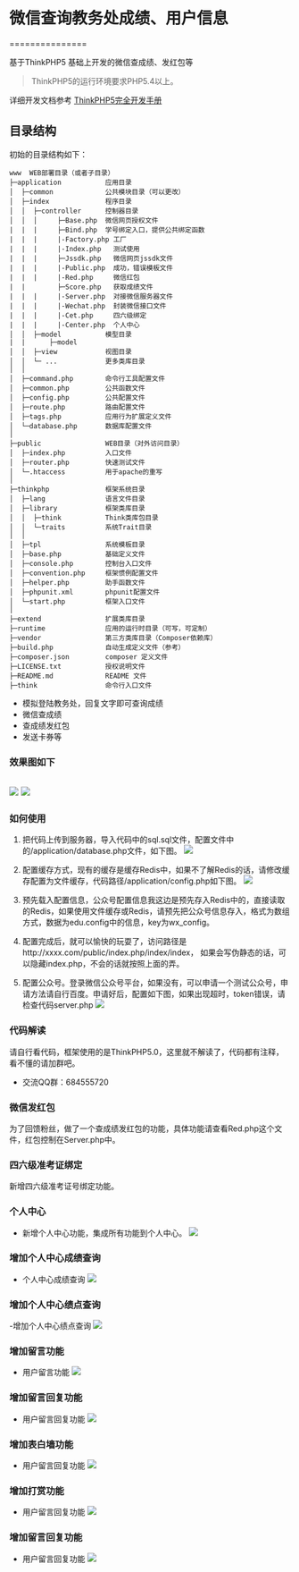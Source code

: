  # 微信查询教务处成绩、用户信息


===============

基于ThinkPHP5 基础上开发的微信查成绩、发红包等

> ThinkPHP5的运行环境要求PHP5.4以上。

详细开发文档参考 [ThinkPHP5完全开发手册](http://www.kancloud.cn/manual/thinkphp5)

## 目录结构

初始的目录结构如下：

~~~
www  WEB部署目录（或者子目录）
├─application           应用目录
│  ├─common             公共模块目录（可以更改）
│  ├─index              程序目录
│  │  ├─controller      控制器目录
│  │  │     ├─Base.php  微信网页授权文件
|  |  |     ├─Bind.php  学号绑定入口，提供公共绑定函数
|  |  |     |-Factory.php 工厂
|  |  |     |-Index.php   测试使用
|  |  |     ├─Jssdk.php   微信网页jssdk文件
|  |  |     |-Public.php  成功，错误模板文件
|  |  |     |-Red.php     微信红包 
|  |        ├─Score.php   获取成绩文件
|  |  |     |-Server.php  对接微信服务器文件
|  |  |     |-Wechat.php  封装微信接口文件
|  |  |     |-Cet.php     四六级绑定 
|  |  |     |-Center.php  个人中心
│  │  ├─model           模型目录
|  |      ├─model     
│  │  ├─view            视图目录
│  │  └─ ...            更多类库目录
│  │
│  ├─command.php        命令行工具配置文件
│  ├─common.php         公共函数文件
│  ├─config.php         公共配置文件
│  ├─route.php          路由配置文件
│  ├─tags.php           应用行为扩展定义文件
│  └─database.php       数据库配置文件
│
├─public                WEB目录（对外访问目录）
│  ├─index.php          入口文件
│  ├─router.php         快速测试文件
│  └─.htaccess          用于apache的重写
│
├─thinkphp              框架系统目录
│  ├─lang               语言文件目录
│  ├─library            框架类库目录
│  │  ├─think           Think类库包目录
│  │  └─traits          系统Trait目录
│  │
│  ├─tpl                系统模板目录
│  ├─base.php           基础定义文件
│  ├─console.php        控制台入口文件
│  ├─convention.php     框架惯例配置文件
│  ├─helper.php         助手函数文件
│  ├─phpunit.xml        phpunit配置文件
│  └─start.php          框架入口文件
│
├─extend                扩展类库目录
├─runtime               应用的运行时目录（可写，可定制）
├─vendor                第三方类库目录（Composer依赖库）
├─build.php             自动生成定义文件（参考）
├─composer.json         composer 定义文件
├─LICENSE.txt           授权说明文件
├─README.md             README 文件
├─think                 命令行入口文件
~~~

- 模拟登陆教务处，回复文字即可查询成绩
- 微信查成绩
- 查成绩发红包
- 发送卡券等

### **效果图如下**
![](https://github.com/Leslin/PHP-Educational-Administration/blob/master/screenshot/11.png)
![](https://github.com/Leslin/PHP-Educational-Administration/blob/master/screenshot/22.png)
------------

### **如何使用**

1. 把代码上传到服务器，导入代码中的sql.sql文件，配置文件中的/application/database.php文件，如下图。
![](https://github.com/Leslin/PHP-Educational-Administration/blob/master/screenshot/3.png)
1. 配置缓存方式，现有的缓存是缓存Redis中，如果不了解Redis的话，请修改缓存配置为文件缓存，代码路径/application/config.php如下图。
![](https://github.com/Leslin/PHP-Educational-Administration/blob/master/screenshot/4.png)
1. 预先载入配置信息，公众号配置信息我这边是预先存入Redis中的，直接读取的Redis，如果使用文件缓存或Redis，请预先把公众号信息存入，格式为数组方式，数据为edu.config中的信息，key为wx_config。

1. 配置完成后，就可以愉快的玩耍了，访问路径是http://xxxx.com/public/index.php/index/index， 如果会写伪静态的话，可以隐藏index.php，不会的话就按照上面的弄。

1. 配置公众号。登录微信公众号平台，如果没有，可以申请一个测试公众号，申请方法请自行百度。申请好后，配置如下图，如果出现超时，token错误，请检查代码server.php
![](https://github.com/Leslin/PHP-Educational-Administration/blob/master/screenshot/5.png)

### **代码解读**
请自行看代码，框架使用的是ThinkPHP5.0，这里就不解读了，代码都有注释，看不懂的请加群吧。

- 交流QQ群：684555720

### **微信发红包**
为了回馈粉丝，做了一个查成绩发红包的功能，具体功能请查看Red.php这个文件，红包控制在Server.php中。

### **四六级准考证绑定**
新增四六级准考证号绑定功能。

### **个人中心**

- 新增个人中心功能，集成所有功能到个人中心。
![](https://github.com/Leslin/PHP-Educational-Administration/blob/master/screenshot/6.png)

### **增加个人中心成绩查询**

- 个人中心成绩查询
![](https://github.com/Leslin/PHP-Educational-Administration/blob/master/screenshot/7.png)

### **增加个人中心绩点查询**

-增加个人中心绩点查询
![](https://github.com/Leslin/PHP-Educational-Administration/blob/master/screenshot/12.png)

### **增加留言功能**

- 用户留言功能
![](https://github.com/Leslin/PHP-Educational-Administration/blob/master/screenshot/19.png)

### **增加留言回复功能**

- 用户留言回复功能
![](https://github.com/Leslin/PHP-Educational-Administration/blob/master/screenshot/19.png)

### **增加表白墙功能**

- 用户留言回复功能
![](https://github.com/Leslin/PHP-Educational-Administration/blob/master/screenshot/9.png)

### **增加打赏功能**

- 用户留言回复功能
![](https://github.com/Leslin/PHP-Educational-Administration/blob/master/screenshot/10.png)

### **增加留言回复功能**

- 用户留言回复功能
![](https://github.com/Leslin/PHP-Educational-Administration/blob/master/screenshot/19.png)




